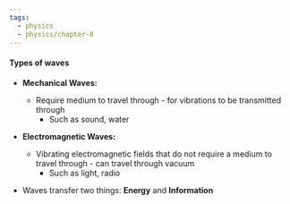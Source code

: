 ```yaml
---
tags:
  - physics
  - physics/chapter-8
---
```


#### Types of waves
- **Mechanical Waves:**
	- Require medium to travel through - for vibrations to be transmitted through
		- Such as sound, water
- **Electromagnetic Waves:**
	- Vibrating electromagnetic fields that do not require a medium to travel through - can travel through vacuum
		- Such as light, radio

- Waves transfer two things: **Energy** and **Information**
